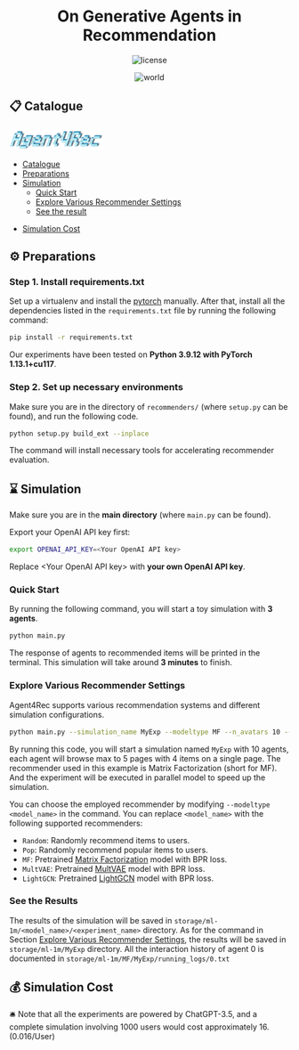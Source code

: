 <div align=center>
<!-- <h1>Avatar: Agent-based Virtual Approach to Large Scale Recommendation Simulation</h1> -->

<h1>On Generative Agents in Recommendation</h1>

<img src="https://img.shields.io/badge/License-MIT-blue" alt="license">

![world](assets/sandbox.png)

</div>


<p id="Catalogue"></p>  

## 📋 Catalogue 
<div>
<img src="assets/agent4rec.png" height=40">
</div>

- [Catalogue](#Catalogue)
- [Preparations](#Preparations)
- [Simulation](#Simulation)
  - [Quick Start](#Quick-Start)
  - [Explore Various Recommender Settings](#Explore-Various-Recommender-Settings)
  - [See the result](#Results)
<!-- - [Explore Unsolved Problems in Recommender Systems](#Explore-Unsolved-Problems-in-Recommender-Systems)
  - [Filter Bubble](#Filter-Bubble)
  - [Causal Discovery](#Causal-Discovery) -->
- [Simulation Cost](#Simulation-Cost)


<p id="Preparations"></p>  

## ⚙️ Preparations

### Step 1. Install requirements.txt
Set up a virtualenv and install the [pytorch](https://pytorch.org/get-started/previous-versions/) manually. After that, install all the dependencies listed in the `requirements.txt` file by running the following command:

```bash
pip install -r requirements.txt
```
Our experiments have been tested on **Python 3.9.12 with PyTorch 1.13.1+cu117**.

### Step 2. Set up necessary environments
Make sure you are in the directory of `recommenders/` (where `setup.py` can be found), and run the following code.

```bash
python setup.py build_ext --inplace
```

The command will install necessary tools for accelerating recommender evaluation.
<!-- 
Then, run the following command to train a 2 layer LightGCN with bpr loss:

```bash
python train_recommender.py --neg_sample 1 --infonce 0
``` -->

<p id="Simulation"></p>  

## ⌛️ Simulation
Make sure you are in the **main directory** (where `main.py` can be found).

Export your OpenAI API key first:

```bash
export OPENAI_API_KEY=<Your OpenAI API key>
```
Replace \<Your OpenAI API key\> with **your own OpenAI API key**.

<p id="Quick-Start"></p> 

### Quick Start

By running the following command, you will start a toy simulation with **3 agents**.
```bash
python main.py
```
The response of agents to recommended items will be printed in the terminal. This simulation will take around **3 minutes** to finish.

<p id="Explore-Various-Recommender-Settings"></p> 

### Explore Various Recommender Settings

Agent4Rec supports various recommendation systems and different simulation configurations.

```bash
python main.py --simulation_name MyExp --modeltype MF --n_avatars 10 --max_pages 5 --items_per_page 4 --execution_mode parallel
```

By running this code, you will start a simulation named `MyExp` with 10 agents, each agent will browse max to 5 pages with 4 items on a single page. The recommender used in this example is Matrix Factorization (short for MF). And the experiment will be executed in parallel model to speed up the simulation.

You can choose the employed recommender by modifying `--modeltype <model_name>` in the command. You can replace `<model_name>` with the following supported recommenders:
- `Random`: Randomly recommend items to users.  
- `Pop`: Randomly recommend popular items to users.  
- `MF`: Pretrained [Matrix Factorization](https://ieeexplore.ieee.org/abstract/document/5197422) model with BPR loss.  
- `MultVAE`: Pretrained [MultVAE](https://arxiv.org/abs/1802.05814) model with BPR loss.
- `LightGCN`: Pretrained [LightGCN](https://arxiv.org/abs/2002.02126) model with BPR loss.  

<!-- <p id="Explore-Various-Recommenders"></p> 

### Explore Various Recommenders -->

<p id="Results"></p>  

### See the Results

The results of the simulation will be saved in `storage/ml-1m/<model_name>/<experiment_name>` directory. As for the command in Section [Explore Various Recommender Settings](#Explore-Various-Recommender-Settings), the results will be saved in `storage/ml-1m/MyExp` directory. All the interaction history of agent 0 is documented in `storage/ml-1m/MF/MyExp/running_logs/0.txt`

<p id="Simulation-Cost"></p>  

## 💰 Simulation Cost
🛎️ Note that all the experiments are powered by ChatGPT-3.5, and a complete simulation involving 1000 users would cost approximately $16. ($0.016/User)


